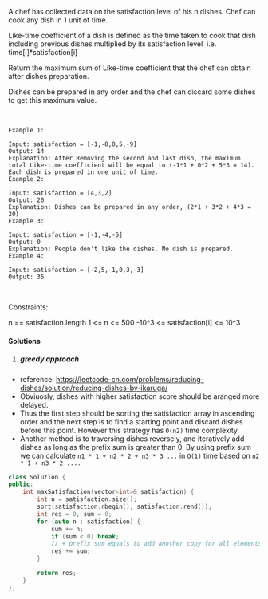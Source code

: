 A chef has collected data on the satisfaction level of his n dishes. Chef can cook any dish in 1 unit of time.

Like-time coefficient of a dish is defined as the time taken to cook that dish including previous dishes multiplied by its satisfaction level  i.e.  time[i]*satisfaction[i]

Return the maximum sum of Like-time coefficient that the chef can obtain after dishes preparation.

Dishes can be prepared in any order and the chef can discard some dishes to get this maximum value.

 

```
Example 1:

Input: satisfaction = [-1,-8,0,5,-9]
Output: 14
Explanation: After Removing the second and last dish, the maximum total Like-time coefficient will be equal to (-1*1 + 0*2 + 5*3 = 14). Each dish is prepared in one unit of time.
Example 2:

Input: satisfaction = [4,3,2]
Output: 20
Explanation: Dishes can be prepared in any order, (2*1 + 3*2 + 4*3 = 20)
Example 3:

Input: satisfaction = [-1,-4,-5]
Output: 0
Explanation: People don't like the dishes. No dish is prepared.
Example 4:

Input: satisfaction = [-2,5,-1,0,3,-3]
Output: 35
```
 

Constraints:

n == satisfaction.length
1 <= n <= 500
-10^3 <= satisfaction[i] <= 10^3

#### Solutions

1. ##### greedy approach

- reference: https://leetcode-cn.com/problems/reducing-dishes/solution/reducing-dishes-by-ikaruga/
- Obviuosly, dishes with higher satisfaction score should be aranged more delayed.
- Thus the first step should be sorting the satisfaction array in ascending order and the next step is to find a starting point and discard dishes before this point. However this strategy has `O(n2)` time complexity.
- Another method is to traversing dishes reversely, and iteratively add dishes as long as the prefix sum is greater than 0. By using prefix sum we can calculate `n1 * 1 + n2 * 2 + n3 * 3 ...` in `O(1)` time based on `n2 * 1 + n3 * 2 ....`

```c++
class Solution {
public:
    int maxSatisfaction(vector<int>& satisfaction) {
        int n = satisfaction.size();
        sort(satisfaction.rbegin(), satisfaction.rend());
        int res = 0, sum = 0;
        for (auto n : satisfaction) {
            sum += n;
            if (sum < 0) break;
            // + prefix sum equals to add another copy for all elements before.
            res += sum;
        }

        return res;
    }
};
```